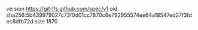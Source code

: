 version https://git-lfs.github.com/spec/v1
oid sha256:5b439979027c73f0d01cc7870c6e792955574ee64a18547ed27f3fdec8dfb72d
size 1870
